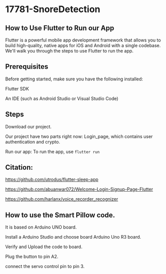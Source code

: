 # 17781-SnoreDetection

## How to Use Flutter to Run our App

Flutter is a powerful mobile app development framework that allows you to build high-quality, native apps for iOS and Android with a single codebase. We'll walk you through the steps to use Flutter to run the app.

## Prerequisites
Before getting started, make sure you have the following installed:

Flutter SDK

An IDE (such as Android Studio or Visual Studio Code)


## Steps

Download our project. 

Our project have two parts right now: Login_page, which contains user authentication and crypto.

Run our app: To run the app, use `flutter run`


## Citation:
https://github.com/utrodus/flutter-sleep-app

https://github.com/abuanwar072/Welcome-Login-Signup-Page-Flutter

https://github.com/harlanx/voice_recorder_recognizer


## How to use the Smart Pillow code.

It is based on Arduino UNO board.

Install a Arduino Studio and choose board Arduino Uno R3 board.

Verify and Upload the code to board.

Plug the button to pin A2.

connect the servo control pin to pin 3. 

